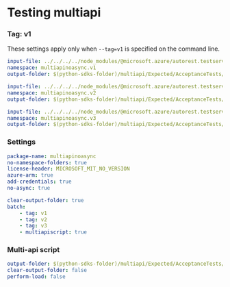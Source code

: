 # Testing multiapi

### Tag: v1

These settings apply only when `--tag=v1` is specified on the command line.

``` yaml $(tag) == 'v1'
input-file: ../../../../node_modules/@microsoft.azure/autorest.testserver/swagger/multiapi-v1.json
namespace: multiapinoasync.v1
output-folder: $(python-sdks-folder)/multiapi/Expected/AcceptanceTests/MultiapiNoAsync/multiapinoasync/v1
```

``` yaml $(tag) == 'v2'
input-file: ../../../../node_modules/@microsoft.azure/autorest.testserver/swagger/multiapi-v2.json
namespace: multiapinoasync.v2
output-folder: $(python-sdks-folder)/multiapi/Expected/AcceptanceTests/MultiapiNoAsync/multiapinoasync/v2
```

``` yaml $(tag) == 'v3'
input-file: ../../../../node_modules/@microsoft.azure/autorest.testserver/swagger/multiapi-v3.json
namespace: multiapinoasync.v3
output-folder: $(python-sdks-folder)/multiapi/Expected/AcceptanceTests/MultiapiNoAsync/multiapinoasync/v3
```

### Settings
``` yaml
package-name: multiapinoasync
no-namespace-folders: true
license-header: MICROSOFT_MIT_NO_VERSION
azure-arm: true
add-credentials: true
no-async: true
```

``` yaml $(multiapi)
clear-output-folder: true
batch:
    - tag: v1
    - tag: v2
    - tag: v3
    - multiapiscript: true
```

### Multi-api script

``` yaml $(multiapiscript)
output-folder: $(python-sdks-folder)/multiapi/Expected/AcceptanceTests/MultiapiNoAsync/multiapinoasync/
clear-output-folder: false
perform-load: false
```

